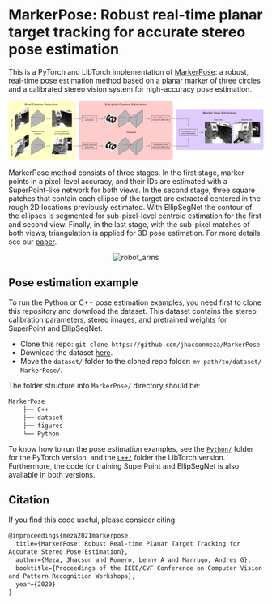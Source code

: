 # MarkerPose: Robust real-time planar target tracking for accurate stereo pose estimation

This is a PyTorch and LibTorch implementation of [MarkerPose](https://arxiv.org/abs/2105.00368): a robust, real-time pose estimation method based on a planar marker of three circles and a calibrated stereo vision system for high-accuracy pose estimation.

<p align="center">
    <img src="figures/MarkerPose.png" alt="MarkerPose" width="1000px"/>
</p>

MarkerPose method consists of three stages. In the first stage, marker points in a pixel-level accuracy, and their IDs are estimated with a SuperPoint-like network for both views. In the second stage, three square patches that contain each ellipse of the target are extracted centered in the rough 2D locations previously estimated. With EllipSegNet the contour of the ellipses is segmented for sub-pixel-level centroid estimation for the first and second view. Finally, in the last stage, with the sub-pixel matches of both views, triangulation is applied for 3D pose estimation. For more details see our [paper](https://arxiv.org/abs/2105.00368).


<p align="center">
    <img src="figures/robot.gif" alt="robot_arms" width="600px"/>
</p>


## Pose estimation example

To run the Python or C++ pose estimation examples, you need first to clone this repository and download the dataset. This dataset contains the stereo calibration parameters, stereo images, and pretrained weights for SuperPoint and EllipSegNet.

* Clone this repo: `git clone https://github.com/jhacsonmeza/MarkerPose`
* Download the dataset [here](https://drive.google.com/drive/folders/1wu-o8yGKPjCEZiH-zCL8oGSmm-yNOujJ?usp=sharing).
* Move the `dataset/` folder to the cloned repo folder: `mv path/to/dataset/ MarkerPose/`.

The folder structure into `MarkerPose/` directory should be:

```
MarkerPose
    ├── C++
    ├── dataset
    ├── figures
    └── Python
```

To know how to run the pose estimation examples, see the [`Python/`](https://github.com/jhacsonmeza/MarkerPose/tree/main/Python) folder for the PyTorch version, and the [`C++/`](https://github.com/jhacsonmeza/MarkerPose/tree/main/C++) folder the LibTorch version. Furthermore, the code for training SuperPoint and EllipSegNet is also available in both versions.


## Citation

If you find this code useful, please consider citing:

```
@inproceedings{meza2021markerpose,
  title={MarkerPose: Robust Real-time Planar Target Tracking for Accurate Stereo Pose Estimation},
  author={Meza, Jhacson and Romero, Lenny A and Marrugo, Andres G},
  booktitle={Proceedings of the IEEE/CVF Conference on Computer Vision and Pattern Recognition Workshops},
  year={2020}
}
```
